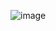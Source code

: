 ![image](https://user-images.githubusercontent.com/98191980/201112306-393edb45-275e-4d8b-9913-41f72b642dcf.png)
